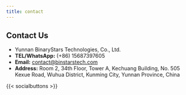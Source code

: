 ```yaml
---
title: contact
---
```


## Contact Us

- Yunnan BinaryStars Technologies, Co., Ltd.
- **TEL/WhatsApp:** (+86) 15687397605
- **Email:** contact@binstarstech.com
- **Address:** Room 2, 34th Floor, Tower A, Kechuang Building, No. 505 Kexue Road, Wuhua District, Kunming City, Yunnan Province, China

{{< socialbuttons >}}


<script src="https://ajax.googleapis.com/ajax/libs/jquery/2.2.4/jquery.min.js"></script>
<script>
$(function(){
  $("#contactform").submit(function(e){
    e.preventDefault();
    var href = $(this).attr("action");
    
    $.ajax({
        type: "POST",
        url: href,
        data: new FormData(this),
        dataType: "json",
        processData: false,
        contentType: false,
        success: function(response){
          if(response.status == "success"){
              window.location.href = "/contact-thankyou";
          }
          else if(response.code === 422){
            alert("Field validation failed");
            $.each(response.errors, function(key) {
              $('[name="' + key + '"]').addClass('formcarry-field-error');
            });
          }
          else{
            alert("An error occured: " + response.message);
          }
        },
        error: function(jqXHR, textStatus){
          const errorObject = jqXHR.responseJSON

          alert("Request failed, " + errorObject.title + ": " + errorObject.message);
        },
        complete: function(){
          // This will be fired after request is complete whether it's successful or not.
          // Use this block to run some code after request is complete.
        }
    });
  });
});
</script>